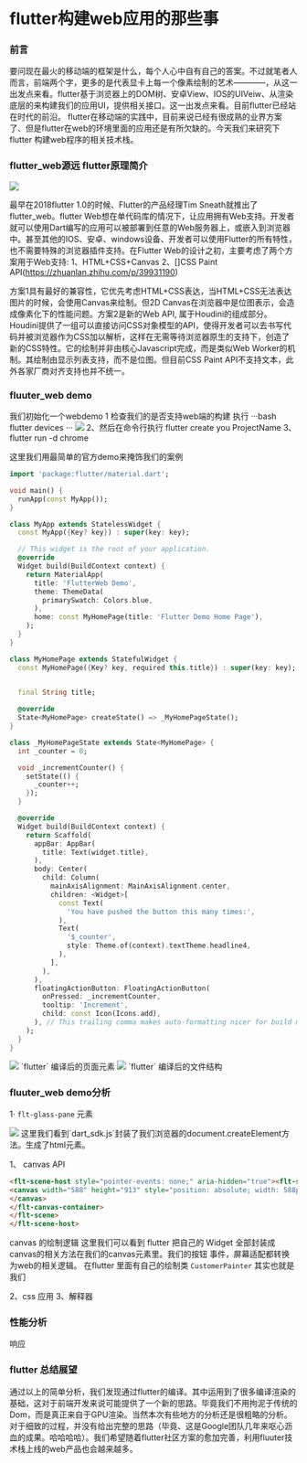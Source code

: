 # flutter构建web应用的那些事

### 前言
要问现在最火的移动端的框架是什么，每个人心中自有自己的答案。不过就笔者人而言，前端两个字，更多的是代表显卡上每一个像素绘制的艺术————，从这一出发点来看。flutter基于浏览器上的DOM树、安卓View、IOS的UIVeiw、从渲染底层的来构建我们的应用UI，提供相关接口。这一出发点来看。目前flutter已经站在时代的前沿。
flutter在移动端的实践中，目前来说已经有很成熟的业界方案了、但是flutter在web的环境里面的应用还是有所欠缺的。今天我们来研究下flutter 构建web程序的相关技术栈。



###  flutter_web源远 flutter原理简介

<img src="https://pic1.zhimg.com/80/v2-7272cc75bef61b03e0cb9e577e2f592d_1440w.jpg?source=1940ef5c"> 

最早在2018flutter 1.0的时候、Flutter的产品经理Tim Sneath就推出了flutter_web。flutter Web想在单代码库的情况下，让应用拥有Web支持。开发者就可以使用Dart编写的应用可以被部署到任意的Web服务器上，或嵌入到浏览器中。甚至其他的IOS、安卓、windows设备、开发者可以使用Flutter的所有特性，也不需要特殊的浏览器插件支持。在Flutter Web的设计之初，主要考虑了两个方案用于Web支持:
  1、HTML+CSS+Canvas 
  2、[]CSS Paint API(https://zhuanlan.zhihu.com/p/39931190)

方案1具有最好的兼容性，它优先考虑HTML+CSS表达，当HTML+CSS无法表达图片的时候，会使用Canvas来绘制。但2D Canvas在浏览器中是位图表示，会造成像素化下的性能问题。方案2是新的Web API, 属于Houdini的组成部分。Houdini提供了一组可以直接访问CSS对象模型的API，使得开发者可以去书写代码并被浏览器作为CSS加以解析，这样在无需等待浏览器原生的支持下，创造了新的CSS特性。它的绘制并非由核心Javascript完成，而是类似Web Worker的机制。其绘制由显示列表支持，而不是位图。但目前CSS Paint API不支持文本，此外各家厂商对齐支持也并不统一。

###  fluuter_web demo

我们初始化一个webdemo 
1 检查我们的是否支持web端的构建 执行
···bash
flutter devices
···
<img src="https://suckosn-blog.oss-cn-hangzhou.aliyuncs.com/flutter/951636992056_.pic_hd.jpg"> 
2、然后在命令行执行 flutter create you ProjectName
3、 flutter run -d chrome

这里我们用最简单的官方demo来掩饰我们的案例

```dart
import 'package:flutter/material.dart';

void main() {
  runApp(const MyApp());
}

class MyApp extends StatelessWidget {
  const MyApp({Key? key}) : super(key: key);

  // This widget is the root of your application.
  @override
  Widget build(BuildContext context) {
    return MaterialApp(
      title: 'FlutterWeb Demo',
      theme: ThemeData(
        primarySwatch: Colors.blue,
      ),
      home: const MyHomePage(title: 'Flutter Demo Home Page'),
    );
  }
}

class MyHomePage extends StatefulWidget {
  const MyHomePage({Key? key, required this.title}) : super(key: key);
  

  final String title;

  @override
  State<MyHomePage> createState() => _MyHomePageState();
}

class _MyHomePageState extends State<MyHomePage> {
  int _counter = 0;

  void _incrementCounter() {
    setState(() {
      _counter++;
    });
  }

  @override
  Widget build(BuildContext context) {
    return Scaffold(
      appBar: AppBar(
        title: Text(widget.title),
      ),
      body: Center(
        child: Column(
          mainAxisAlignment: MainAxisAlignment.center,
          children: <Widget>[
            const Text(
              'You have pushed the button this many times:',
            ),
            Text(
              '$_counter',
              style: Theme.of(context).textTheme.headline4,
            ),
          ],
        ),
      ),
      floatingActionButton: FloatingActionButton(
        onPressed: _incrementCounter,
        tooltip: 'Increment',
        child: const Icon(Icons.add),
      ), // This trailing comma makes auto-formatting nicer for build methods.
    );
  }
}
````
<img src="https://suckosn-blog.oss-cn-hangzhou.aliyuncs.com/flutter/981637686330_.pic_hd.jpg"> 
`flutter` 编译后的页面元素

<img src="https://suckosn-blog.oss-cn-hangzhou.aliyuncs.com/flutter/971637460663_.pic_hd.jpg"> 
`flutter` 编译后的文件结构

###  fluuter_web demo分析

1·  `flt-glass-pane` 元素

<img src="https://suckosn-blog.oss-cn-hangzhou.aliyuncs.com/flutter/991637689002_.pic_hd.jpg"> 
这里我们看到`dart_sdk.js`封装了我们浏览器的document.createElement方法。生成了html元素。
 
 1、 canvas API
```html
<flt-scene-host style="pointer-events: none;" aria-hidden="true"><flt-scene><flt-canvas-container>
<canvas width="588" height="913" style="position: absolute; width: 588px; height: 913px; transform: translate(0px, 0px);">
</canvas>
</flt-canvas-container>
</flt-scene>
</flt-scene-host>
```
 canvas 的绘制逻辑
 这里我们可以看到 flutter 把自己的  Widget 全部封装成canvas的相关方法在我们的canvas元素里。我们的按钮 事件，屏幕适配都转换为web的相关逻辑。
 在flutter 里面有自己的绘制类 `CustomerPainter` 其实也就是我们

 2、css 应用
 3、解释器

 ### 性能分析

 响应

### flutter 总结展望

通过以上的简单分析，我们发现通过flutter的编译。其中运用到了很多编译渲染的基础，这对于前端开发来说可能提供了一个新的思路。毕竟我们不用拘泥于传统的Dom，而是真正来自于GPU渲染。当然本次有些地方的分析还是很粗略的分析。对于细致的过程，并没有给出完整的思路（毕竟、这是Google团队几年来呕心沥血的成果。哈哈哈哈）。我们希望随着flutter社区方案的愈加完善，利用fluuter技术栈上线的web产品也会越来越多。